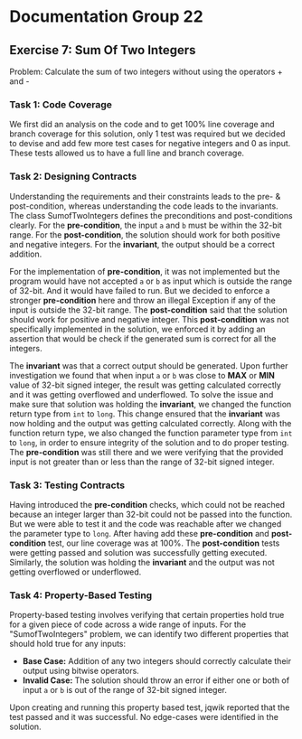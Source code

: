 # Documentation Group 22

## Exercise 7: Sum Of Two Integers
Problem: Calculate the sum of two integers without using the operators + and -

### Task 1: Code Coverage
We first did an analysis on the code and to get 100% line coverage and branch coverage for this solution, only 1 test was required but we decided to devise and 
add few more test cases for negative integers and 0 as input. These tests allowed us to have a full line and branch coverage.

### Task 2: Designing Contracts
Understanding the requirements and their constraints leads to the pre- & post-condition, whereas understanding the code leads to the invariants.
The class SumofTwoIntegers defines the preconditions and post-conditions clearly.
For the **pre-condition**, the input `a` and `b` must be within the 32-bit range.
For the **post-condition**, the solution should work for both positive and negative integers.
For the **invariant**, the output should be a correct addition.

For the implementation of **pre-condition**, it was not implemented but the program would have not accepted `a` or `b` as input which is 
outside the range of 32-bit. And it would have failed to run. But we decided to enforce a stronger **pre-condition** here and throw an illegal Exception 
if any of the input is outside the 32-bit range.
The **post-condition** said that the solution should work for positive and negative integer. This **post-condition** was not specifically implemented in the solution, 
we enforced it by adding an assertion that would be check if the generated sum is correct for all the integers.

The **invariant** was that a correct output should be generated. Upon further investigation we found that when input `a` or `b` was close to **MAX** or **MIN** 
value of 32-bit signed integer, the result was getting calculated correctly and it was getting overflowed and underflowed.
To solve the issue and make sure that solution was holding the **invariant**, we changed the function  return type from `int` to `long`.
This change ensured that the **invariant** was now holding and the output was getting calculated correctly.
Along with the function return type, we also changed the function parameter type from `int` to `long`, in order to ensure integrity of the solution and to do proper testing.
The **pre-condition** was still there and we were verifying that the provided input is not greater than or less than the range of 32-bit signed integer.

### Task 3: Testing Contracts
Having introduced the **pre-condition** checks, which could not be reached because an integer larger than 32-bit could not be passed into the function. 
But we were able to test it and the code was reachable after we changed the parameter type to `long`.
After having add these **pre-condition** and **post-condition** test, our line coverage was at 100%.
The **post-condition** tests were getting passed and solution was successfully getting executed. Similarly, the solution was holding the 
**invariant** and the output was not getting overflowed or underflowed.

### Task 4: Property-Based Testing
Property-based testing involves verifying that certain properties hold true for a given piece of code across a
wide range of inputs. For the "SumofTwoIntegers" problem, we can identify two different properties that should
hold true for any inputs:

- **Base Case:** Addition of any two integers should correctly calculate their output using bitwise operators.
- **Invalid Case:** The solution should throw an error if either one or both of input `a` or `b` is out of the range of 32-bit signed integer.


Upon creating and running this property based test, jqwik reported that the test passed and it was successful. No edge-cases were identified in the solution.
